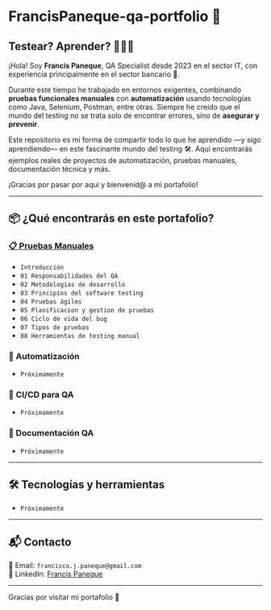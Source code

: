 # FrancisPaneque-qa-portfolio 🎯

## Testear? Aprender? 💁🏽‍♂️

¡Hola! Soy **Francis Paneque**, QA Specialist desde 2023 en el sector IT, con experiencia principalmente en el sector bancario 🏦.

Durante este tiempo he trabajado en entornos exigentes, combinando **pruebas funcionales manuales** con **automatización** usando tecnologías como Java, Selenium, Postman, entre otras. Siempre he creído que el mundo del testing no se trata solo de encontrar errores, sino de **asegurar y prevenir**.

Este repositorio es mi forma de compartir todo lo que he aprendido —y sigo aprendiendo— en este fascinante mundo del testing 🛠️. Aquí encontrarás ejemplos reales de proyectos de automatización, pruebas manuales, documentación técnica y más.

¡Gracias por pasar por aquí y bienvenid@ a mi portafolio!

---

## 📦 ¿Qué encontrarás en este portafolio?

### [📋 Pruebas Manuales](https://github.com/FrancisPaneque/FrancisPaneque-qa-portfolio/tree/main/Pruebas%20Manuales)

- `Introducción`
- `01 Responsabilidades del QA`
- `02 Metodologias de desarrollo`
- `03 Principios del software testing`
- `04 Pruebas ágiles`
- `05 Planificacion y gestion de pruebas`
- `06 Ciclo de vida del bug`
- `07 Tipos de pruebas`
- `08 Herramientas de testing manual`

### 🧪 Automatización

- `Próximamente`

### 🔁 CI/CD para QA

- `Próximamente`

### 📄 Documentación QA

- `Próximamente`

---

## 🛠️ Tecnologías y herramientas

- `Próximamente`

---

## 📬 Contacto

📧 Email: `francisco.j.paneque@gmail.com`  
🔗 LinkedIn: [Francis Paneque](https://www.linkedin.com/in/francis-paneque-21092a252/)

---

Gracias por visitar mi portafolio 🙌
